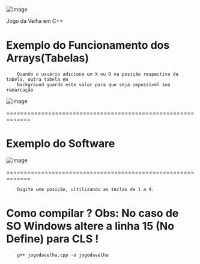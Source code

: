 ![image](https://github.com/WalderlanSena/jogodavelhaemc/blob/master/img/logo.png)

Jogo da Velha em C++


# Exemplo do Funcionamento dos Arrays(Tabelas)

```
	Quando o usuário adiciona um X ou O na posição respectiva da tabela, outra tabela em
	background guarda este valor para que seja impossivel sua remarcação
```
![image](https://github.com/WalderlanSena/jogodavelhaemc/blob/master/img/arrays.png)

=============================================================

# Exemplo do Software

![image](https://github.com/WalderlanSena/jogodavelhaemc/blob/master/img/exemplo.jpg)

=============================================================
```
	Digite uma posição, ultilizando as teclas de 1 a 9.
```
# Como compilar ? Obs: No caso de SO Windows altere a linha 15 (No Define) para CLS !

```
	g++ jogodavelha.cpp -o jogodavelha
```

